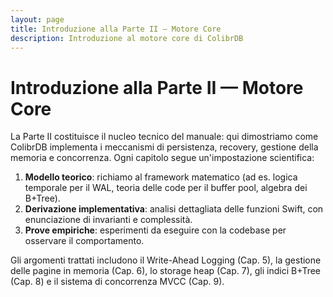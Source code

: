 ```yaml
---
layout: page
title: Introduzione alla Parte II — Motore Core
description: Introduzione al motore core di ColibrDB
---
```


# Introduzione alla Parte II — Motore Core

La Parte II costituisce il nucleo tecnico del manuale: qui dimostriamo come ColibrDB implementa i meccanismi di persistenza, recovery, gestione della memoria e concorrenza. Ogni capitolo segue un'impostazione scientifica:

1. **Modello teorico**: richiamo al framework matematico (ad es. logica temporale per il WAL, teoria delle code per il buffer pool, algebra dei B+Tree).
2. **Derivazione implementativa**: analisi dettagliata delle funzioni Swift, con enunciazione di invarianti e complessità.
3. **Prove empiriche**: esperimenti da eseguire con la codebase per osservare il comportamento.

Gli argomenti trattati includono il Write-Ahead Logging (Cap. 5), la gestione delle pagine in memoria (Cap. 6), lo storage heap (Cap. 7), gli indici B+Tree (Cap. 8) e il sistema di concorrenza MVCC (Cap. 9).
